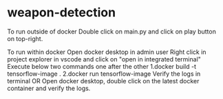 # weapon-detection

To run outside of docker Double click on main.py and click on play button on top-right.

To run within docker Open docker desktop in admin user Right click in project explorer in vscode and click on "open in integrated terminal" Execute below two commands one after the other 1.docker build -t tensorflow-image . 2.docker run tensorflow-image Verify the logs in terminal OR Open docker desktop, double click on the latest docker container and verify the logs.
